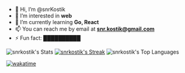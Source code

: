 - 👋 Hi, I’m @snrKostik
- 👀 I’m interested in **web**
- 🌱 I’m currently learning **Go, React**
- 📫 You can reach me by email at **[snr.kostik@gmail.com](https://www.youtube.com/watch?v=dQw4w9WgXcQ)**
- ⚡ Fun fact: **[██████████](https://www.youtube.com/watch?v=dQw4w9WgXcQ)**

![snrkostik's Stats](https://github-readme-stats.vercel.app/api?username=snrkostik&theme=ayu-mirage&show_icons=true&hide_border=true&count_private=true)
[![snrkostik's Streak](https://github-readme-streak-stats.herokuapp.com?user=snrkostik&theme=ayu-mirage&hide_border=true)](https://git.io/streak-stats)
![snrkostik's Top Languages](https://github-readme-stats.vercel.app/api/top-langs/?username=snrkostik&theme=ayu-mirage&show_icons=true&hide_border=true&layout=compact)

[![wakatime](https://wakatime.com/badge/user/018be18e-1bc9-4661-92c3-5e59caeb7043.svg)](https://wakatime.com/@018be18e-1bc9-4661-92c3-5e59caeb7043)

<!--[![trophy](https://github-profile-trophy.vercel.app/?username=snrkostik)](https://github.com/ryo-ma/github-profile-trophy)

-->  
